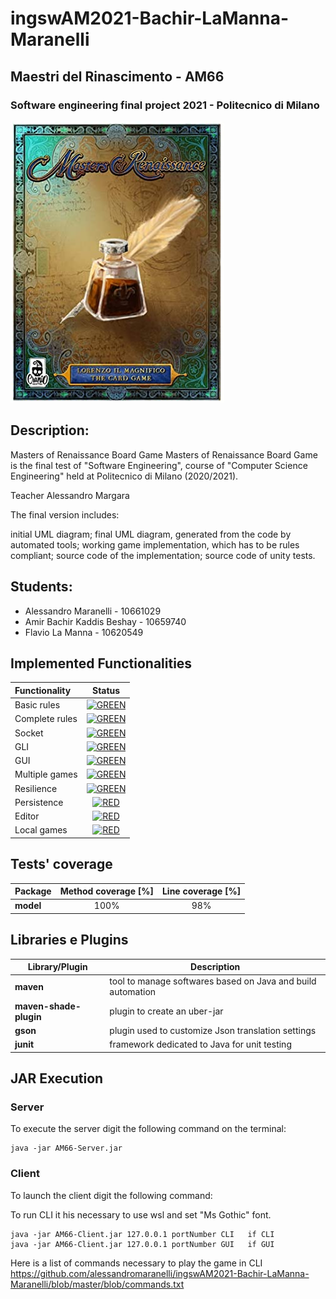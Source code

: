 # ingswAM2021-Bachir-LaManna-Maranelli
## Maestri del Rinascimento - AM66
### Software engineering final project 2021 - Politecnico di Milano

![alt text](https://github.com/alessandromaranelli/ingswAM2021-Bachir-LaManna-Maranelli/blob/master/blob/copertina.jpg)

## Description:
Masters of Renaissance Board Game
Masters of Renaissance Board Game is the final test of "Software Engineering", course of "Computer Science Engineering" held at Politecnico di Milano (2020/2021).

Teacher Alessandro Margara

The final version includes:

  initial UML diagram;
  final UML diagram, generated from the code by automated tools;
  working game implementation, which has to be rules compliant;
  source code of the implementation;
  source code of unity tests.

## Students:
* Alessandro Maranelli - 10661029
* Amir Bachir Kaddis Beshay - 10659740
* Flavio La Manna - 10620549


## Implemented Functionalities
| Functionality | Status |
|:-----------------------|:------------------------------------:|
| Basic rules | [![GREEN](http://placehold.it/15/44bb44/44bb44)]() |
| Complete rules | [![GREEN](http://placehold.it/15/44bb44/44bb44)]() |
| Socket |[![GREEN](http://placehold.it/15/44bb44/44bb44)]()|
| GLI | [![GREEN](http://placehold.it/15/44bb44/44bb44)]() |
| GUI |[![GREEN](http://placehold.it/15/44bb44/44bb44)]()|
| Multiple games | [![GREEN](http://placehold.it/15/44bb44/44bb44)]()|
| Resilience | [![GREEN](http://placehold.it/15/44bb44/44bb44)]()|
| Persistence | [![RED](http://placehold.it/15/f03c15/f03c15)]() |
| Editor | [![RED](http://placehold.it/15/f03c15/f03c15)]() |
| Local games | [![RED](http://placehold.it/15/f03c15/f03c15)]() |

## Tests' coverage
|Package|Method coverage [%]|Line coverage [%]|
|--------------|:------------:|:-----------------:|
|__model__|100%|98%|


## Libraries e Plugins
|Library/Plugin|Description|
|--------------|-----------|
|__maven__|tool to manage softwares based on Java and build automation|
|__maven-shade-plugin__|plugin to create an uber-jar|
|__gson__|plugin used to customize Json translation settings|
|__junit__|framework dedicated to Java for unit testing|



## JAR Execution
### Server

To execute the server digit the following command on the terminal:

```
java -jar AM66-Server.jar 
```


### Client

To launch the client digit the following command:

To run CLI it his necessary to use wsl and set "Ms Gothic" font.

```
java -jar AM66-Client.jar 127.0.0.1 portNumber CLI   if CLI
java -jar AM66-Client.jar 127.0.0.1 portNumber GUI   if GUI
```
Here is a list of commands necessary to play the game in CLI
https://github.com/alessandromaranelli/ingswAM2021-Bachir-LaManna-Maranelli/blob/master/blob/commands.txt